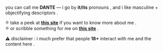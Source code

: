 you can call me **DANTE** — i go by **it/its** pronouns , and i like masculine + objectifying descriptors .  

⛧ take a peek at **[this site](https://permapervert.straw.page/)** if you want to know more about me .  
⛧ or scribble something for me on **[this site](https://downstairs.straw.page/)** .  

⚠️ disclaimer : i much prefer that people **18+** interact with me and the content here .  
